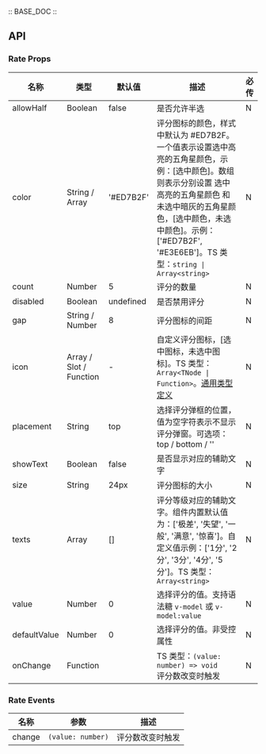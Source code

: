 :: BASE_DOC ::

## API

### Rate Props

名称 | 类型 | 默认值 | 描述 | 必传
-- | -- | -- | -- | --
allowHalf | Boolean | false | 是否允许半选 | N
color | String / Array | '#ED7B2F' | 评分图标的颜色，样式中默认为 #ED7B2F。一个值表示设置选中高亮的五角星颜色，示例：[选中颜色]。数组则表示分别设置 选中高亮的五角星颜色 和 未选中暗灰的五角星颜色，[选中颜色，未选中颜色]。示例：['#ED7B2F', '#E3E6EB']。TS 类型：`string \| Array<string>` | N
count | Number | 5 | 评分的数量 | N
disabled | Boolean | undefined | 是否禁用评分 | N
gap | String / Number | 8 | 评分图标的间距 | N
icon | Array / Slot / Function | - | 自定义评分图标，[选中图标，未选中图标]。TS 类型：`Array<TNode \| Function>`。[通用类型定义](https://github.com/Tencent/tdesign-mobile-vue/blob/develop/src/common.ts) | N
placement | String | top | 选择评分弹框的位置，值为空字符表示不显示评分弹窗。可选项：top / bottom / '' | N
showText | Boolean | false | 是否显示对应的辅助文字 | N
size | String | 24px | 评分图标的大小 | N
texts | Array | [] | 评分等级对应的辅助文字。组件内置默认值为：['极差', '失望', '一般', '满意', '惊喜']。自定义值示例：['1分', '2分', '3分', '4分', '5分']。TS 类型：`Array<string>` | N
value | Number | 0 | 选择评分的值。支持语法糖 `v-model` 或 `v-model:value` | N
defaultValue | Number | 0 | 选择评分的值。非受控属性 | N
onChange | Function |  | TS 类型：`(value: number) => void`<br/>评分数改变时触发 | N

### Rate Events

名称 | 参数 | 描述
-- | -- | --
change | `(value: number)` | 评分数改变时触发
